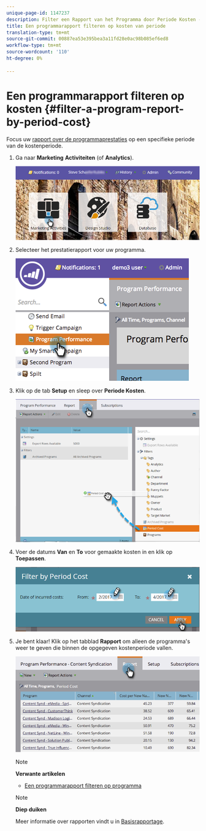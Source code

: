 ```yaml
---
unique-page-id: 1147237
description: Filter een Rapport van het Programma door Periode Kosten - Marketo Docs - de Documentatie van het Product
title: Een programmarapport filteren op kosten van periode
translation-type: tm+mt
source-git-commit: 00887ea53e395bea3a11fd28e0ac98b085ef6ed8
workflow-type: tm+mt
source-wordcount: '110'
ht-degree: 0%

---
```



# Een programmarapport filteren op kosten {#filter-a-program-report-by-period-cost}

Focus uw [rapport over de programmaprestaties](create-a-program-performance-report.md) op een specifieke periode van de kostenperiode.

1. Ga naar **Marketing** **Activiteiten** (of **Analytics**).

   ![](assets/login-marketing-activities-1.png)

1. Selecteer het prestatierapport voor uw programma.

   ![](assets/image2014-9-23-16-3a22-3a52.png)

1. Klik op de tab **Setup** en sleep over **Periode Kosten**.

   ![](assets/lm-86194-1.png)

1. Voer de datums **Van** en **To** voor gemaakte kosten in en klik op **Toepassen**.

   ![](assets/lm-86194-2a-hands.png)

1. Je bent klaar! Klik op het tabblad **Rapport** om alleen de programma&#39;s weer te geven die binnen de opgegeven kostenperiode vallen.

   ![](assets/lm-86194-report-tab.png)

   >[!NOTE]
   >
   >**Verwante artikelen**
   >
   >    
   >    
   >    * [Een programmarapport filteren op programma](filter-a-program-report-by-program.md)


   >[!NOTE]
   >
   >**Diep duiken**
   >
   >
   >Meer informatie over rapporten vindt u in [Basisrapportage](http://docs.marketo.com/display/docs/basic+reporting).

